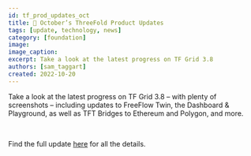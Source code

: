 ```yaml
---
id: tf_prod_updates_oct
title: 📣 October’s ThreeFold Product Updates 
tags: [update, technology, news]
category: [foundation]
image: 
image_caption: 
excerpt: Take a look at the latest progress on TF Grid 3.8
authors: [sam_taggart]
created: 2022-10-20
---
```


Take a look at the latest progress on TF Grid 3.8 – with plenty of screenshots – including updates to FreeFlow Twin, the Dashboard & Playground, as well as TFT Bridges to Ethereum and Polygon, and more.

<br/>

Find the full update [here](https://forum.threefold.io/t/threefold-product-updates-october-2022/3434) for all the details.